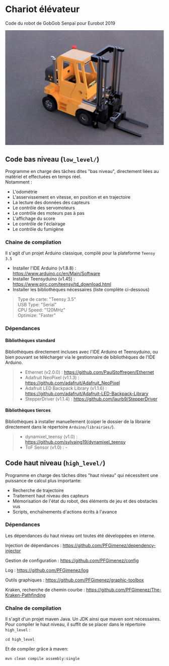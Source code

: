 # Chariot élévateur
Code du robot de GobGob Senpaï pour Eurobot 2019

![Camion grue - vue 3D CAO](img/Robot_2019-Feb-23.png)

## Code bas niveau (`low_level/`)

Programme en charge des tâches dites "bas niveau", directement liées au matériel et effectuées en temps réel.  
Notamment :
* L'odométrie
* L'asservissement en vitesse, en position et en trajectoire
* La lecture des données des capteurs
* Le contrôle des servomoteurs
* Le contrôle des moteurs pas à pas
* L'affichage du score
* Le contrôle de l'éclairage
* Le contrôle du fumigène

### Chaine de compilation
Il s'agit d'un projet Arduino classique, compilé pour la plateforme `Teensy 3.5`

* Installer l'IDE Arduino (v1.8.8) : https://www.arduino.cc/en/Main/Software
* Installer Teensyduino (v1.45) : https://www.pjrc.com/teensy/td_download.html
* Installer les bibliothèques nécessaires (liste complète ci-dessous)

> Type de carte: "Teensy 3.5"  
> USB Type: "Serial"  
> CPU Speed: "120MHz"  
> Optimize: "Faster"  

### Dépendances
#### Bibliothèques standard
Bibliothèques directement incluses avec l'IDE Arduino et Teensyduino, ou bien pouvant se télécharger via le gestionnaire de bibliothèques de l'IDE Arduino.
>* Ethernet (v2.0.0) : https://github.com/PaulStoffregen/Ethernet
>* Adafruit NeoPixel (v1.1.3) : https://github.com/adafruit/Adafruit_NeoPixel
>* Adafruit LED Backpack Library (v1.1.6) : https://github.com/adafruit/Adafruit-LED-Backpack-Library
>* StepperDriver (v1.1.4) : https://github.com/laurb9/StepperDriver

#### Bibliothèques tierces
Bibliothèques à installer manuellement (coiper le dossier de la librairie directement dans le répertoire `Arduino/librairies/`).
>* dynamixel_teensy (v1.0) : https://github.com/sylvaing19/dynamixel_teensy
>* ToF Sensor (v1.0) : -



## Code haut niveau (`high_level/`)

Programme en charge des tâches dites "haut niveau" qui nécessitent une puissance de calcul plus importante:

* Recherche de trajectoire
* Traitement haut niveau des capteurs
* Mémorisation de l'état du robot, des éléments de jeu et des obstacles vus
* Scripts, enchaînements d'actions écrits à l'avance


### Dépendances

Les dépendances du haut niveau ont toutes été développées en interne.

Injection de dépendances : https://github.com/PFGimenez/dependency-injector

Gestion de configuration : https://github.com/PFGimenez/config

Log : https://github.com/PFGimenez/log

Outils graphiques : https://github.com/PFGimenez/graphic-toolbox

Kraken, recherche de chemin courbe : https://github.com/PFGimenez/The-Kraken-Pathfinding

### Chaîne de compilation

Il s'agit d'un projet maven Java. Un JDK ainsi que maven sont nécessaires. Pour compiler le haut niveau, il suffit de se placer dans le répertoire `high_level` :

    cd high_level

Et de compiler grâce à maven:

    mvn clean compile assembly:single

